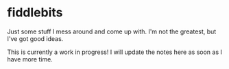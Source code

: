 # fiddlebits
Just some stuff I mess around and come up with. I'm not the greatest, but I've got good ideas.

This is currently a work in progress! I will update the notes here as soon as I have more time.
